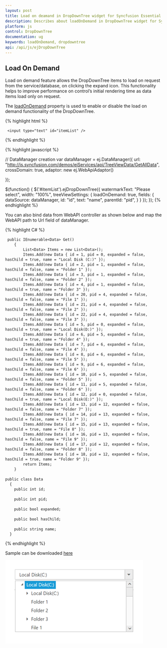 ```yaml
---
layout: post
title: Load on deamand in DropDownTree widget for Syncfusion Essential JS
description: Describes about loadOnDemand in DropDownTree widget for Syncfusion Essential JS
platform: js
control: DropDownTree
documentation: ug
keywords: loadOnDemand, dropdowntree
api: /api/js/ejDropDownTree
---
```


## Load On Demand

Load on demand feature allows the DropDownTree items to load on request from the service/database, on clicking the expand icon. This functionality helps to improve performance on control’s initial rendering time as data items load only on request. 

The [loadOnDemand](https://help.syncfusion.com/api/js/ejdropdowntree#members:loadOnDemand) property is used to enable or disable the load on demand functionality of the DropDownTree.

{% highlight html %}

     <input type="text" id="itemList" />
     
{% endhighlight %}

{% highlight javascript %}
  
// DataManager creation
var dataManager = ej.DataManager({
    url: "http://js.syncfusion.com/demos/ejServices/api/TreeViewData/GetAllData",
    crossDomain: true,
    adaptor: new ej.WebApiAdaptor()

});

$(function() {
    $('#itemList').ejDropDownTree({
        watermarkText: "Please select",
        width: "100%",
        treeViewSettings: {
            loadOnDemand: true,
            fields: {
                dataSource: dataManager,
                id: "id",
                text: "name",
                parentId: "pid",
            }
        }
    });
});
{% endhighlight %}

You can also bind data from WebAPI controller as shown below and map the WebAPI path to Url field of dataManager.

{% highlight C# %}

     public IEnumerable<Data> Get()
        {
            List<Data> Items = new List<Data>();
            Items.Add(new Data { id = 1, pid = 0, expanded = false, hasChild = true, name = "Local Disk (C:)" });
            Items.Add(new Data { id = 2, pid = 1, expanded = false, hasChild = false, name = "Folder 1" });
            Items.Add(new Data { id = 3, pid = 1, expanded = false, hasChild = false, name = "Folder 2" });
            Items.Add(new Data { id = 4, pid = 1, expanded = false, hasChild = true, name = "Folder 3" });
            Items.Add(new Data { id = 20, pid = 4, expanded = false, hasChild = false, name = "File 1" });
            Items.Add(new Data { id = 21, pid = 4, expanded = false, hasChild = false, name = "File 2" });
            Items.Add(new Data { id = 22, pid = 4, expanded = false, hasChild = false, name = "File 3" });
            Items.Add(new Data { id = 5, pid = 0, expanded = false, hasChild = true, name = "Local Disk(D:)" });
            Items.Add(new Data { id = 6, pid = 5, expanded = false, hasChild = true, name = "Folder 4" });
            Items.Add(new Data { id = 7, pid = 6, expanded = false, hasChild = false, name = "File 4" });
            Items.Add(new Data { id = 8, pid = 6, expanded = false, hasChild = false, name = "File 5" });
            Items.Add(new Data { id = 9, pid = 6, expanded = false, hasChild = false, name = "File 6" });
            Items.Add(new Data { id = 10, pid = 5, expanded = false, hasChild = false, name = "Folder 5" });
            Items.Add(new Data { id = 11, pid = 5, expanded = false, hasChild = false, name = "Folder 6" });
            Items.Add(new Data { id = 12, pid = 0, expanded = false, hasChild = true, name = "Local Disk(E:)" });
            Items.Add(new Data { id = 13, pid = 12, expanded = false, hasChild = false, name = "Folder 7" });
            Items.Add(new Data { id = 14, pid = 13, expanded = false, hasChild = false, name = "File 7" });
            Items.Add(new Data { id = 15, pid = 13, expanded = false, hasChild = true, name = "File 8" });
            Items.Add(new Data { id = 16, pid = 13, expanded = false, hasChild = false, name = "File 9" });
            Items.Add(new Data { id = 17, pid = 12, expanded = false, hasChild = false, name = "Folder 8" });
            Items.Add(new Data { id = 18, pid = 12, expanded = false, hasChild = true, name = "Folder 9" });
            return Items;
        }
        
    public class Data
      {
        public int id;

        public int pid;

        public bool expanded;

        public bool hasChild;

        public string name;
      }

{% endhighlight %}

Sample can be downloaded [here](https://www.syncfusion.com/downloads/support/directtrac/general/ze/DropDownTree830477731)

![Load](LoadOnDemand_images/loadondemand.png)